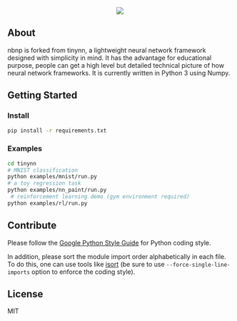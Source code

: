 <p align="center">
<img src="https://i.loli.net/2019/09/24/VatMxSiXLdg8yrD.png"/>
</p>

## About

nbnp is forked from tinynn, a lightweight neural network framework designed with simplicity in mind. It has the advantage for educational purpose, people can get a high level but detailed technical picture of how neural network frameworks. It is currently written in Python 3 using Numpy.

## Getting Started

### Install

```bash
pip install -r requirements.txt
```

### Examples

```bash
cd tinynn
# MNIST classification
python examples/mnist/run.py  
# a toy regression task
python examples/nn_paint/run.py  
 # reinforcement learning demo (gym environment required)
python examples/rl/run.py
```

## Contribute

Please follow the [Google Python Style Guide](https://google.github.io/styleguide/pyguide.html) for Python coding style.

In addition, please sort the module import order alphabetically in each file. To do this, one can use tools like [isort](https://github.com/timothycrosley/isort) (be sure to use `--force-single-line-imports` option to enforce the coding style).

## License

MIT
